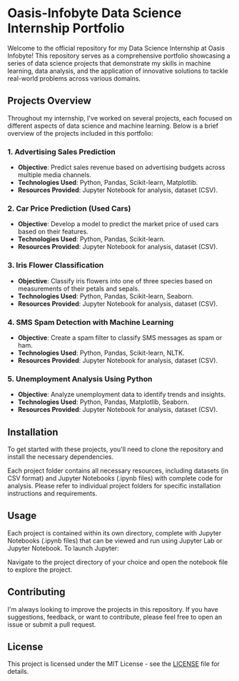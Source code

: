 # Oasis-Infobyte Data Science Internship Portfolio

Welcome to the official repository for my Data Science Internship at Oasis Infobyte! This repository serves as a comprehensive portfolio showcasing a series of data science projects that demonstrate my skills in machine learning, data analysis, and the application of innovative solutions to tackle real-world problems across various domains.

## Projects Overview

Throughout my internship, I've worked on several projects, each focused on different aspects of data science and machine learning. Below is a brief overview of the projects included in this portfolio:

### 1. Advertising Sales Prediction
- **Objective**: Predict sales revenue based on advertising budgets across multiple media channels.
- **Technologies Used**: Python, Pandas, Scikit-learn, Matplotlib.
- **Resources Provided**: Jupyter Notebook for analysis, dataset (CSV).

### 2. Car Price Prediction (Used Cars)
- **Objective**: Develop a model to predict the market price of used cars based on their features.
- **Technologies Used**: Python, Pandas, Scikit-learn.
- **Resources Provided**: Jupyter Notebook for analysis, dataset (CSV).

### 3. Iris Flower Classification
- **Objective**: Classify iris flowers into one of three species based on measurements of their petals and sepals.
- **Technologies Used**: Python, Pandas, Scikit-learn, Seaborn.
- **Resources Provided**: Jupyter Notebook for analysis, dataset (CSV).

### 4. SMS Spam Detection with Machine Learning
- **Objective**: Create a spam filter to classify SMS messages as spam or ham.
- **Technologies Used**: Python, Pandas, Scikit-learn, NLTK.
- **Resources Provided**: Jupyter Notebook for analysis, dataset (CSV).

### 5. Unemployment Analysis Using Python
- **Objective**: Analyze unemployment data to identify trends and insights.
- **Technologies Used**: Python, Pandas, Matplotlib, Seaborn.
- **Resources Provided**: Jupyter Notebook for analysis, dataset (CSV).

## Installation

To get started with these projects, you'll need to clone the repository and install the necessary dependencies.


Each project folder contains all necessary resources, including datasets (in CSV format) and Jupyter Notebooks (.ipynb files) with complete code for analysis. Please refer to individual project folders for specific installation instructions and requirements.

## Usage

Each project is contained within its own directory, complete with Jupyter Notebooks (.ipynb files) that can be viewed and run using Jupyter Lab or Jupyter Notebook. To launch Jupyter:


Navigate to the project directory of your choice and open the notebook file to explore the project.

## Contributing

I'm always looking to improve the projects in this repository. If you have suggestions, feedback, or want to contribute, please feel free to open an issue or submit a pull request.

## License

This project is licensed under the MIT License - see the [LICENSE](LICENSE) file for details.
